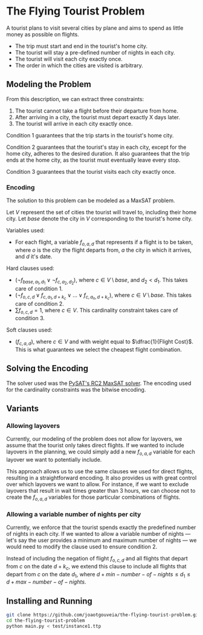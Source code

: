 # The Flying Tourist Problem

A tourist plans to visit several cities by plane and aims to spend as little
money as possible on flights.
- The trip must start and end in the tourist's home city.
- The tourist will stay a pre-defined number of nights in each city.
- The tourist will visit each city exactly once.
- The order in which the cities are visited is arbitrary.

## Modeling the Problem

From this description, we can extract three constraints:
1. The tourist cannot take a flight before their departure from home.
2. After arriving in a city, the tourist must depart exactly X days later.
3. The tourist will arrive in each city exactly once.

Condition 1 guarantees that the trip starts in the tourist's home city.

Condition 2 guarantees that the tourist's stay in each city, except for the home
city, adheres to the desired duration. It also guarantees that the trip ends at
the home city, as the tourist must eventually leave every stop.

Condition 3 guarantees that the tourist visits each city exactly once.

### Encoding

The solution to this problem can be modeled as a MaxSAT problem.

Let $V$ represent the set of cities the tourist will travel to, including their
home city. Let $base$ denote the city in $V$ corresponding to the tourist's home
city.

Variables used:
- For each flight, a variable $f_{o,a,d}$ that represents if a flight is to be
  taken, where $o$ is the city the flight departs from, $a$ the city in which it
  arrives, and $d$ it's date.

Hard clauses used:
- $(\neg f_{base,a_1,d_1} \vee \neg f_{c,a_2,d_2})$, where
  $c \in V \setminus base$, and $d_2 < d_1$. This takes care of condition 1.
- $(\neg f_{o,c,d} \vee f_{c,a_1,d + k_c} \vee ... \vee f_{c,a_n,d + k_c})$,
  where $c \in V \setminus base$. This takes care of condition 2.
- $\sum f_{o,c,d} = 1$, where $c \in V$. This cardinality constraint takes care
  of condition 3.

Soft clauses used:
- $(f_{c,a,d})$, where $c \in V$ and with weight equal to
  $\dfrac{1}{Flight Cost}$. This is what guarantees we select the cheapest
  flight combination.

## Solving the Encoding

The solver used was the
[PySAT's RC2 MaxSAT solver](https://pysathq.github.io/docs/html/api/examples/rc2.html).
The encoding used for the cardinality constraints was the bitwise encoding.

## Variants
### Allowing layovers

Currently, our modeling of the problem does not allow for layovers, we assume
that the tourist only takes direct flights. If we wanted to include layovers in
the planning, we could simply add a new $f_{o,a,d}$ variable for each layover
we want to potentially include.

This approach allows us to use the same clauses we used for direct flights,
resulting in a straightforward encoding. It also provides us with great control
over which layovers we want to allow. For instance, if we want to exclude
layovers that result in wait times greater than 3 hours, we can choose not to
create the $f_{o,a,d}$ variables for those particular combinations of flights.

### Allowing a variable number of nights per city

Currently, we enforce that the tourist spends exactly the predefined number of
nights in each city. If we wanted to allow a variable number of nights — let's say
the user provides a minimum and maximum number of nights — we would need to modify
the clause used to ensure condition 2.

Instead of including the negation of flight $f_{o,c,d}$ and all flights that
depart from $c$ on the date $d + k_c$, we extend this clause to include all
flights that depart from $c$ on the date $d_1$, where
$d + min-number-of-nights \leq d_1 \leq d + max-number-of-nights$.

## Installing and Running

```sh
git clone https://github.com/joaotgouveia/the-flying-tourist-problem.git
cd the-flying-tourist-problem
python main.py < test/instance1.ttp
```
